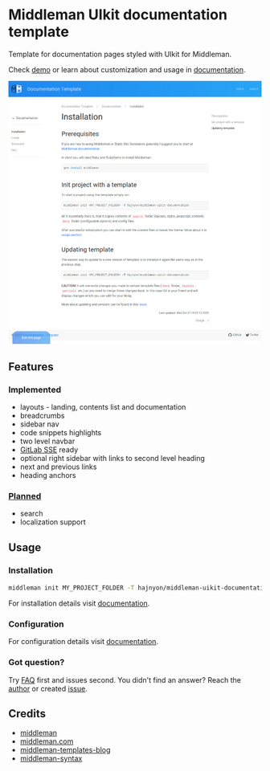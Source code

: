 # Middleman UIkit documentation template

Template for documentation pages styled with UIkit for Middleman.

Check [demo](https://hajnyon.gitlab.io/middleman-uikit-documentation-demo/) or learn about customization and usage in [documentation](https://hajnyon.gitlab.io/middleman-uikit-documentation-demo/docs/usage/).

![Screenshot of docs](./screenshot.png)

## Features

### Implemented

-   layouts - landing, contents list and documentation
-   breadcrumbs
-   sidebar nav
-   code snippets highlights
-   two level navbar
-   [GitLab SSE](https://docs.gitlab.com/ee/user/project/static_site_editor/) ready
-   optional right sidebar with links to second level heading
-   next and previous links
-   heading anchors

### [Planned](https://github.com/hajnyon/middleman-uikit-documentation-template/issues?q=is%3Aissue+is%3Aopen+label%3Aenhancement)

-   search
-   localization support

## Usage

### Installation

```bash
middleman init MY_PROJECT_FOLDER -T hajnyon/middleman-uikit-documentation-template
```

For installation details visit [documentation](https://hajnyon.gitlab.io/middleman-uikit-documentation-demo/docs/install/).

### Configuration

For configuration details visit [documentation](https://hajnyon.gitlab.io/middleman-uikit-documentation-demo/docs/usage/).

### Got question?

Try [FAQ](https://hajnyon.gitlab.io/middleman-uikit-documentation-demo/docs/faq/) first and issues second. You didn't find an answer? Reach the [author](https://hajnyon.cz/) or created [issue](https://github.com/hajnyon/middleman-uikit-documentation-template/issues/new).

## Credits

-   [middleman](//middlemanapp.com)
-   [middleman.com](https://github.com/middleman/middlemanapp.com)
-   [middleman-templates-blog](https://github.com/middleman/middleman-templates-blog)
-   [middleman-syntax](https://github.com/middleman/middleman-syntax)

